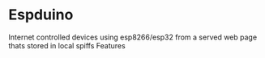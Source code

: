 # Espduino
Internet controlled devices using esp8266/esp32 from a served web page thats stored in local spiffs Features
